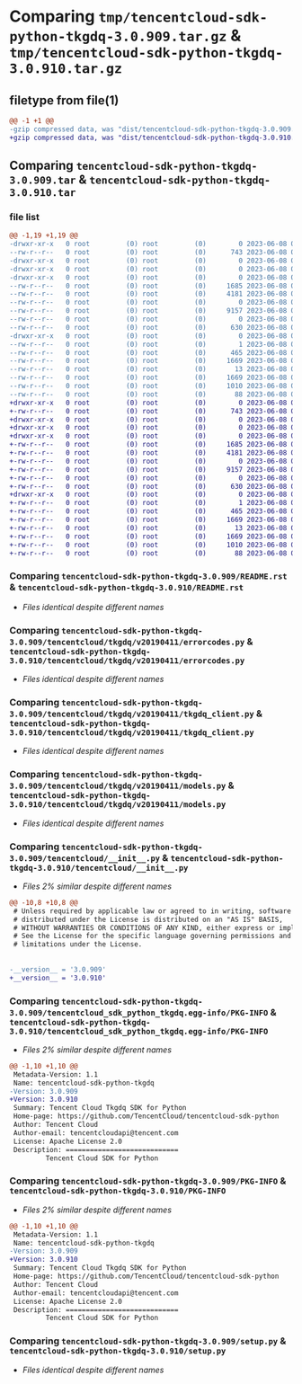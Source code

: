 # Comparing `tmp/tencentcloud-sdk-python-tkgdq-3.0.909.tar.gz` & `tmp/tencentcloud-sdk-python-tkgdq-3.0.910.tar.gz`

## filetype from file(1)

```diff
@@ -1 +1 @@
-gzip compressed data, was "dist/tencentcloud-sdk-python-tkgdq-3.0.909.tar", last modified: Thu Jun  8 00:35:53 2023, max compression
+gzip compressed data, was "dist/tencentcloud-sdk-python-tkgdq-3.0.910.tar", last modified: Thu Jun  8 09:23:21 2023, max compression
```

## Comparing `tencentcloud-sdk-python-tkgdq-3.0.909.tar` & `tencentcloud-sdk-python-tkgdq-3.0.910.tar`

### file list

```diff
@@ -1,19 +1,19 @@
-drwxr-xr-x   0 root         (0) root         (0)        0 2023-06-08 00:35:53.000000 tencentcloud-sdk-python-tkgdq-3.0.909/
--rw-r--r--   0 root         (0) root         (0)      743 2023-06-08 00:35:53.000000 tencentcloud-sdk-python-tkgdq-3.0.909/README.rst
-drwxr-xr-x   0 root         (0) root         (0)        0 2023-06-08 00:35:53.000000 tencentcloud-sdk-python-tkgdq-3.0.909/tencentcloud/
-drwxr-xr-x   0 root         (0) root         (0)        0 2023-06-08 00:35:53.000000 tencentcloud-sdk-python-tkgdq-3.0.909/tencentcloud/tkgdq/
-drwxr-xr-x   0 root         (0) root         (0)        0 2023-06-08 00:35:53.000000 tencentcloud-sdk-python-tkgdq-3.0.909/tencentcloud/tkgdq/v20190411/
--rw-r--r--   0 root         (0) root         (0)     1685 2023-06-08 00:35:53.000000 tencentcloud-sdk-python-tkgdq-3.0.909/tencentcloud/tkgdq/v20190411/errorcodes.py
--rw-r--r--   0 root         (0) root         (0)     4181 2023-06-08 00:35:53.000000 tencentcloud-sdk-python-tkgdq-3.0.909/tencentcloud/tkgdq/v20190411/tkgdq_client.py
--rw-r--r--   0 root         (0) root         (0)        0 2023-06-08 00:35:53.000000 tencentcloud-sdk-python-tkgdq-3.0.909/tencentcloud/tkgdq/v20190411/__init__.py
--rw-r--r--   0 root         (0) root         (0)     9157 2023-06-08 00:35:53.000000 tencentcloud-sdk-python-tkgdq-3.0.909/tencentcloud/tkgdq/v20190411/models.py
--rw-r--r--   0 root         (0) root         (0)        0 2023-06-08 00:35:53.000000 tencentcloud-sdk-python-tkgdq-3.0.909/tencentcloud/tkgdq/__init__.py
--rw-r--r--   0 root         (0) root         (0)      630 2023-06-08 00:35:53.000000 tencentcloud-sdk-python-tkgdq-3.0.909/tencentcloud/__init__.py
-drwxr-xr-x   0 root         (0) root         (0)        0 2023-06-08 00:35:53.000000 tencentcloud-sdk-python-tkgdq-3.0.909/tencentcloud_sdk_python_tkgdq.egg-info/
--rw-r--r--   0 root         (0) root         (0)        1 2023-06-08 00:35:53.000000 tencentcloud-sdk-python-tkgdq-3.0.909/tencentcloud_sdk_python_tkgdq.egg-info/dependency_links.txt
--rw-r--r--   0 root         (0) root         (0)      465 2023-06-08 00:35:53.000000 tencentcloud-sdk-python-tkgdq-3.0.909/tencentcloud_sdk_python_tkgdq.egg-info/SOURCES.txt
--rw-r--r--   0 root         (0) root         (0)     1669 2023-06-08 00:35:53.000000 tencentcloud-sdk-python-tkgdq-3.0.909/tencentcloud_sdk_python_tkgdq.egg-info/PKG-INFO
--rw-r--r--   0 root         (0) root         (0)       13 2023-06-08 00:35:53.000000 tencentcloud-sdk-python-tkgdq-3.0.909/tencentcloud_sdk_python_tkgdq.egg-info/top_level.txt
--rw-r--r--   0 root         (0) root         (0)     1669 2023-06-08 00:35:53.000000 tencentcloud-sdk-python-tkgdq-3.0.909/PKG-INFO
--rw-r--r--   0 root         (0) root         (0)     1010 2023-06-08 00:35:53.000000 tencentcloud-sdk-python-tkgdq-3.0.909/setup.py
--rw-r--r--   0 root         (0) root         (0)       88 2023-06-08 00:35:53.000000 tencentcloud-sdk-python-tkgdq-3.0.909/setup.cfg
+drwxr-xr-x   0 root         (0) root         (0)        0 2023-06-08 09:23:21.000000 tencentcloud-sdk-python-tkgdq-3.0.910/
+-rw-r--r--   0 root         (0) root         (0)      743 2023-06-08 09:23:21.000000 tencentcloud-sdk-python-tkgdq-3.0.910/README.rst
+drwxr-xr-x   0 root         (0) root         (0)        0 2023-06-08 09:23:21.000000 tencentcloud-sdk-python-tkgdq-3.0.910/tencentcloud/
+drwxr-xr-x   0 root         (0) root         (0)        0 2023-06-08 09:23:21.000000 tencentcloud-sdk-python-tkgdq-3.0.910/tencentcloud/tkgdq/
+drwxr-xr-x   0 root         (0) root         (0)        0 2023-06-08 09:23:21.000000 tencentcloud-sdk-python-tkgdq-3.0.910/tencentcloud/tkgdq/v20190411/
+-rw-r--r--   0 root         (0) root         (0)     1685 2023-06-08 09:23:21.000000 tencentcloud-sdk-python-tkgdq-3.0.910/tencentcloud/tkgdq/v20190411/errorcodes.py
+-rw-r--r--   0 root         (0) root         (0)     4181 2023-06-08 09:23:21.000000 tencentcloud-sdk-python-tkgdq-3.0.910/tencentcloud/tkgdq/v20190411/tkgdq_client.py
+-rw-r--r--   0 root         (0) root         (0)        0 2023-06-08 09:23:21.000000 tencentcloud-sdk-python-tkgdq-3.0.910/tencentcloud/tkgdq/v20190411/__init__.py
+-rw-r--r--   0 root         (0) root         (0)     9157 2023-06-08 09:23:21.000000 tencentcloud-sdk-python-tkgdq-3.0.910/tencentcloud/tkgdq/v20190411/models.py
+-rw-r--r--   0 root         (0) root         (0)        0 2023-06-08 09:23:21.000000 tencentcloud-sdk-python-tkgdq-3.0.910/tencentcloud/tkgdq/__init__.py
+-rw-r--r--   0 root         (0) root         (0)      630 2023-06-08 09:23:21.000000 tencentcloud-sdk-python-tkgdq-3.0.910/tencentcloud/__init__.py
+drwxr-xr-x   0 root         (0) root         (0)        0 2023-06-08 09:23:21.000000 tencentcloud-sdk-python-tkgdq-3.0.910/tencentcloud_sdk_python_tkgdq.egg-info/
+-rw-r--r--   0 root         (0) root         (0)        1 2023-06-08 09:23:21.000000 tencentcloud-sdk-python-tkgdq-3.0.910/tencentcloud_sdk_python_tkgdq.egg-info/dependency_links.txt
+-rw-r--r--   0 root         (0) root         (0)      465 2023-06-08 09:23:21.000000 tencentcloud-sdk-python-tkgdq-3.0.910/tencentcloud_sdk_python_tkgdq.egg-info/SOURCES.txt
+-rw-r--r--   0 root         (0) root         (0)     1669 2023-06-08 09:23:21.000000 tencentcloud-sdk-python-tkgdq-3.0.910/tencentcloud_sdk_python_tkgdq.egg-info/PKG-INFO
+-rw-r--r--   0 root         (0) root         (0)       13 2023-06-08 09:23:21.000000 tencentcloud-sdk-python-tkgdq-3.0.910/tencentcloud_sdk_python_tkgdq.egg-info/top_level.txt
+-rw-r--r--   0 root         (0) root         (0)     1669 2023-06-08 09:23:21.000000 tencentcloud-sdk-python-tkgdq-3.0.910/PKG-INFO
+-rw-r--r--   0 root         (0) root         (0)     1010 2023-06-08 09:23:21.000000 tencentcloud-sdk-python-tkgdq-3.0.910/setup.py
+-rw-r--r--   0 root         (0) root         (0)       88 2023-06-08 09:23:21.000000 tencentcloud-sdk-python-tkgdq-3.0.910/setup.cfg
```

### Comparing `tencentcloud-sdk-python-tkgdq-3.0.909/README.rst` & `tencentcloud-sdk-python-tkgdq-3.0.910/README.rst`

 * *Files identical despite different names*

### Comparing `tencentcloud-sdk-python-tkgdq-3.0.909/tencentcloud/tkgdq/v20190411/errorcodes.py` & `tencentcloud-sdk-python-tkgdq-3.0.910/tencentcloud/tkgdq/v20190411/errorcodes.py`

 * *Files identical despite different names*

### Comparing `tencentcloud-sdk-python-tkgdq-3.0.909/tencentcloud/tkgdq/v20190411/tkgdq_client.py` & `tencentcloud-sdk-python-tkgdq-3.0.910/tencentcloud/tkgdq/v20190411/tkgdq_client.py`

 * *Files identical despite different names*

### Comparing `tencentcloud-sdk-python-tkgdq-3.0.909/tencentcloud/tkgdq/v20190411/models.py` & `tencentcloud-sdk-python-tkgdq-3.0.910/tencentcloud/tkgdq/v20190411/models.py`

 * *Files identical despite different names*

### Comparing `tencentcloud-sdk-python-tkgdq-3.0.909/tencentcloud/__init__.py` & `tencentcloud-sdk-python-tkgdq-3.0.910/tencentcloud/__init__.py`

 * *Files 2% similar despite different names*

```diff
@@ -10,8 +10,8 @@
 # Unless required by applicable law or agreed to in writing, software
 # distributed under the License is distributed on an "AS IS" BASIS,
 # WITHOUT WARRANTIES OR CONDITIONS OF ANY KIND, either express or implied.
 # See the License for the specific language governing permissions and
 # limitations under the License.
 
 
-__version__ = '3.0.909'
+__version__ = '3.0.910'
```

### Comparing `tencentcloud-sdk-python-tkgdq-3.0.909/tencentcloud_sdk_python_tkgdq.egg-info/PKG-INFO` & `tencentcloud-sdk-python-tkgdq-3.0.910/tencentcloud_sdk_python_tkgdq.egg-info/PKG-INFO`

 * *Files 2% similar despite different names*

```diff
@@ -1,10 +1,10 @@
 Metadata-Version: 1.1
 Name: tencentcloud-sdk-python-tkgdq
-Version: 3.0.909
+Version: 3.0.910
 Summary: Tencent Cloud Tkgdq SDK for Python
 Home-page: https://github.com/TencentCloud/tencentcloud-sdk-python
 Author: Tencent Cloud
 Author-email: tencentcloudapi@tencent.com
 License: Apache License 2.0
 Description: ============================
         Tencent Cloud SDK for Python
```

### Comparing `tencentcloud-sdk-python-tkgdq-3.0.909/PKG-INFO` & `tencentcloud-sdk-python-tkgdq-3.0.910/PKG-INFO`

 * *Files 2% similar despite different names*

```diff
@@ -1,10 +1,10 @@
 Metadata-Version: 1.1
 Name: tencentcloud-sdk-python-tkgdq
-Version: 3.0.909
+Version: 3.0.910
 Summary: Tencent Cloud Tkgdq SDK for Python
 Home-page: https://github.com/TencentCloud/tencentcloud-sdk-python
 Author: Tencent Cloud
 Author-email: tencentcloudapi@tencent.com
 License: Apache License 2.0
 Description: ============================
         Tencent Cloud SDK for Python
```

### Comparing `tencentcloud-sdk-python-tkgdq-3.0.909/setup.py` & `tencentcloud-sdk-python-tkgdq-3.0.910/setup.py`

 * *Files identical despite different names*

